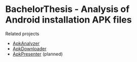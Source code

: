 # BachelorThesis - Analysis of Android installation APK files
Related projects
 * [ApkAnalyzer](https://github.com/MartinStyk/ApkAnalyzer)
 * [ApkDownloader](https://github.com/MartinStyk/ApkDownloader)
 * [ApkPresenter](https://github.com/MartinStyk/ApkPresenter) (planned)
